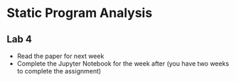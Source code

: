 # Static Program Analysis

## Lab 4

* Read the paper for next week
* Complete the Jupyter Notebook for the week after (you have two weeks to complete the assignment)
